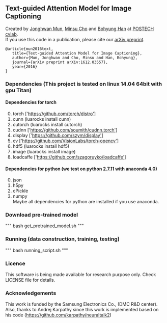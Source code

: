## Text-guided Attention Model for Image Captioning

Created by [Jonghwan Mun](http://cvlab.postech.ac.kr/~jonghwan/), [Minsu Cho](https://cvlab.postech.ac.kr/~mcho/) and [Bohyung Han](http://cvlab.postech.ac.kr/~bhhan/) at [POSTECH cvlab](http://cvlab.postech.ac.kr/lab/). <br />
If you use this code in a publication, please cite our [arXiv preprint](https://arxiv.org/abs/1612.03557).

    @article{mun2016text,
       title={Text-guided Attention Model for Image Captioning},
       author={Mun, Jonghwan and Cho, Minsu and Han, Bohyung},
       journal={arXiv preprint arXiv:1612.03557},
       year={2016}
    }

### Dependencies (This project is tested on linux 14.04 64bit with gpu Titan)
#### Dependencies for torch
  0. torch ['https://github.com/torch/distro']
  0. cunn (luarocks install cunn)
  0. cutorch (luarocks install cutorch)
  0. cudnn ['https://github.com/soumith/cudnn.torch']
  0. display ['https://github.com/szym/display']
  0. cv ['https://github.com/VisionLabs/torch-opencv']
  0. hdf5 (luarocks install hdf5)
  0. image (luarocks install image)
  0. loadcaffe ['https://github.com/szagoruyko/loadcaffe']

#### Dependencies for python (we test on python 2.7.11 with anaconda 4.0)
  0. json
  0. h5py
  0. cPickle
  0. numpy
  <br /> Maybe all dependencies for python are installed if you use anaconda.

### Download pre-trained model
  """
  bash get_pretrained_model.sh
  """

### Running (data construction, training, testing)
  """
  bash running_script.sh
  """

### Licence

This software is being made available for research purpose only.
Check LICENSE file for details.

### Acknowledgements

This work is funded by the Samsung Electronics Co., (DMC R&D center). <br />
Also, thanks to Andrej Karpathy since this work is implemented based on his code (https://github.com/karpathy/neuraltalk2)

